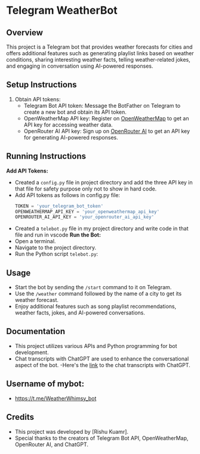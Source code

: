 # Telegram WeatherBot

## Overview
This project is a Telegram bot that provides weather forecasts for cities and offers additional features such as generating playlist links based on weather conditions, sharing interesting weather facts, telling weather-related jokes, and engaging in conversation using AI-powered responses.

## Setup Instructions
1. Obtain API tokens:
   - Telegram Bot API token: Message the BotFather on Telegram to create a new bot and obtain its API token.
   - OpenWeatherMap API key: Register on [OpenWeatherMap](https://openweathermap.org/api) to get an API key for accessing weather data.
   - OpenRouter AI API key: Sign up on [OpenRouter AI](https://openrouter.ai/) to get an API key for generating AI-powered responses.
     
## Running Instructions
   **Add API Tokens:**
   - Created a `config.py` file in  project directory and add the three API key in that file for safety purpose only not to show in hard code.
   - Add  API tokens as follows in config.py file:
     ```python
     TOKEN = 'your_telegram_bot_token'
     OPENWEATHERMAP_API_KEY = 'your_openweathermap_api_key'
     OPENROUTER_AI_API_KEY = 'your_openrouter_ai_api_key'
   - Created a `telebot.py` file in my project directory and write code in that file and run in vscode 
**Run the Bot:**
   - Open a terminal.
   - Navigate to the project directory.
   - Run the Python script `telebot.py`:
     
## Usage
- Start the bot by sending the `/start` command to it on Telegram.
- Use the `/weather` command followed by the name of a city to get its weather forecast.
- Enjoy additional features such as song playlist recommendations, weather facts, jokes, and AI-powered conversations.

## Documentation
- This project utilizes various APIs and Python programming for bot development. 
- Chat transcripts with ChatGPT are used to enhance the conversational aspect of the bot.
-Here's the [link](https://chat.openai.com/share/6819c6a9-8ba5-4e2b-b3ae-9535c44445a2) to the chat transcripts with ChatGPT.

## Username of mybot:
 - https://t.me/WeatherWhimsy_bot
 

## Credits
- This project was developed by [Rishu Kuamr].
- Special thanks to the creators of Telegram Bot API, OpenWeatherMap, OpenRouter AI, and ChatGPT.


